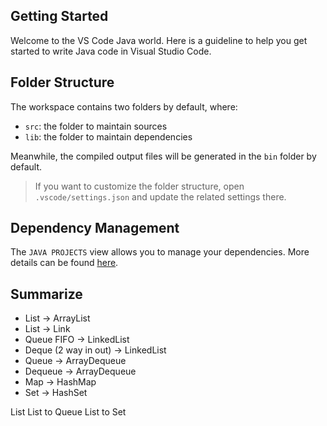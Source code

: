 ## Getting Started

Welcome to the VS Code Java world. Here is a guideline to help you get started to write Java code in Visual Studio Code.

## Folder Structure

The workspace contains two folders by default, where:

- `src`: the folder to maintain sources
- `lib`: the folder to maintain dependencies

Meanwhile, the compiled output files will be generated in the `bin` folder by default.

> If you want to customize the folder structure, open `.vscode/settings.json` and update the related settings there.

## Dependency Management

The `JAVA PROJECTS` view allows you to manage your dependencies. More details can be found [here](https://github.com/microsoft/vscode-java-dependency#manage-dependencies).

## Summarize

- List -> ArrayList
- List -> Link
- Queue FIFO -> LinkedList
- Deque (2 way in out) -> LinkedList
- Queue -> ArrayDequeue
- Dequeue -> ArrayDequeue
- Map -> HashMap
- Set -> HashSet

List<Customer>
List to Queue
List to Set